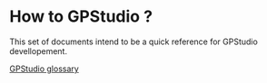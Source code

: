 # How to GPStudio ?

This set of documents intend to be a quick reference for GPStudio devellopement.

[GPStudio glossary](glossary.md)
